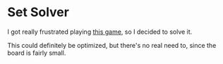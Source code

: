 # Set Solver

I got really frustrated playing [this game](http://setgame.ath.cx/), so I decided to solve it.

This could definitely be optimized, but there's no real need to, since the board is fairly small.